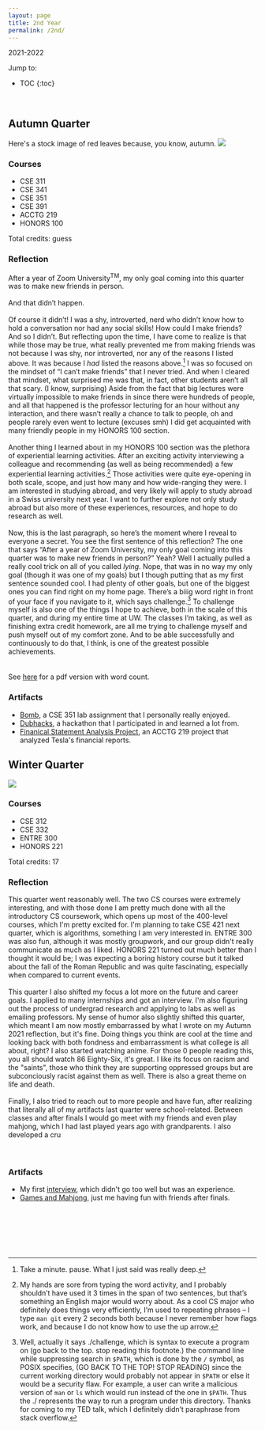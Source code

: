 ```yaml
---
layout: page
title: 2nd Year
permalink: /2nd/
---
```

2021-2022
<br>

Jump to:
* TOC
{:toc}

<br>

## Autumn Quarter

Here's a stock image of red leaves because, you know, autumn.
<img src="/images/21au.jpg"/>

### Courses
- CSE 311
- CSE 341
- CSE 351
- CSE 391
- ACCTG 219
- HONORS 100

[//]: # (comment)

Total credits: guess

### Reflection
After a year of Zoom University<sup>TM</sup>, my only goal coming into this quarter was to make new friends in person.
<br>
<br>
And that didn’t happen.
<br>
<br>
Of course it didn’t! I was a shy, introverted, nerd who didn’t know how to hold a conversation nor had any social skills! How could I make friends? And so I didn’t. But reflecting upon the time, I have come to realize is that while those may be true, what really prevented me from making friends was not because I was shy, nor introverted, nor any of the reasons I listed above. It was because I *had* listed the reasons above.[^1] I was so focused on the mindset of “I can’t make friends” that I never tried. And when I cleared that mindset, what surprised me was that, in fact, other students aren’t all that scary. (I know, surprising) Aside from the fact that big lectures were virtually impossible to make friends in since there were hundreds of people, and all that happened is the professor lecturing for an hour without any interaction, and there wasn’t really a chance to talk to people, oh and people rarely even went to lecture (excuses smh) I did get acquainted with many friendly people in my HONORS 100 section.
<br>
<br>
Another thing I learned about in my HONORS 100 section was the plethora of experiential learning activities. After an exciting activity interviewing a colleague and recommending (as well as being recommended) a few experiential learning activities.[^2]  Those activities were quite eye-opening in both scale, scope, and just how many and how wide-ranging they were. I am interested in studying abroad, and very likely will apply to study abroad in a Swiss university next year. I want to further explore not only study abroad but also more of these experiences, resources, and hope to do research as well.
<br>
<br>
Now, this is the last paragraph, so here’s the moment where I reveal to everyone a secret. You see the first sentence of this reflection? The one that says “After a year of Zoom University, my only goal coming into this quarter was to make new friends in person?” Yeah? Well I actually pulled a really cool trick on all of you called *lying*. Nope, that was in no way my only goal (though it was one of my goals) but I though putting that as my first sentence sounded cool. I had plenty of other goals, but one of the biggest ones you can find right on my home page. There’s a biiig word right in front of your face if you navigate to it, which says challenge.[^3] To challenge myself is also one of the things I hope to achieve, both in the scale of this quarter, and during my entire time at UW. The classes I’m taking, as well as finishing extra credit homework, are all me trying to challenge myself and push myself out of my comfort zone. And to be able successfully and continuously to do that, I think, is one of the greatest possible achievements.
<br>
<br>
<br>
See [here](https://albweng.github.io/files/au21reflection.pdf) for a pdf version with word count.
<br>

### Artifacts
- [Bomb](https://albweng.github.io/2nd/2021/10/26/cse351-bomb.html), a CSE 351 lab assignment that I personally really enjoyed.
- [Dubhacks](https://albweng.github.io/2nd/2021/10/24/dubhacks21.html), a hackathon that I participated in and learned a lot from.
- [Finanical Statement Analysis Project](https://albweng.github.io/2nd/2021/11/07/finstatanal.html), an ACCTG 219 project that analyzed Tesla's financial reports.

## Winter Quarter
<img src="/images/cat.png"/>

### Courses
- CSE 312
- CSE 332
- ENTRE 300
- HONORS 221

[//]: # (comment)

Total credits: 17

### Reflection
This quarter went reasonably well. The two CS courses were extremely interesting, and with those done I am pretty much done with all the introductory CS coursework, which opens up most of the 400-level courses, which I'm pretty excited for. I'm planning to take CSE 421 next quarter, which is algorithms, something I am very interested in. ENTRE 300 was also fun, although it was mostly groupwork, and our group didn't really communicate as much as I liked. HONORS 221 turned out much better than I thought it would be; I was expecting a boring history course but it talked about the fall of the Roman Republic and was quite fascinating, especially when compared to current events.
<br>
<br>
This quarter I also shifted my focus a lot more on the future and career goals. I applied to many internships and got an interview. I'm also figuring out the process of undergrad research and applying to labs as well as emailing professors. My sense of humor also slightly shifted this quarter, which meant I am now mostly embarrassed by what I wrote on my Autumn 2021 reflection, but it's fine. Doing things you think are cool at the time and looking back with both fondness and embarrassment is what college is all about, right? I also started watching anime. For those 0 people reading this, you all should watch 86 Eighty-Six, it's great. I like its focus on racism and the "saints", those who think they are supporting oppressed groups but are subconciously racist against them as well. There is also a great theme on life and death.
<br>
<br>
Finally, I also tried to reach out to more people and have fun, after realizing that literally all of my artifacts last quarter were school-related. Between classes and after finals I would go meet with my friends and even play mahjong, which I had last played years ago with grandparents. I also developed a cru
<br>
<br>
<br>

### Artifacts
 - My first [interview](https://albweng.github.io/2nd/2022/03/16/interview.html), which didn't go too well but was an experience.
 - [Games and Mahjong](https://albweng.github.io/2nd/2022/03/17/bakeday.html), just me having fun with friends after finals.

<br>
<br>
<br>
<br>
<br>

[^1]: Take a minute. pause. What I just said was really deep.
[^2]: My hands are sore from typing the word activity, and I probably shouldn’t have used it 3 times in the span of two sentences, but that’s something an English major would worry about. As a cool CS major who definitely does things very efficiently, I’m used to repeating phrases – I type `man git` every 2 seconds both because I never remember how flags work, and because I do not know how to use the up arrow.
[^3]: Well, actually it says ./challenge, which is syntax to execute a program on (go back to the top. stop reading this footnote.) the command line while suppressing search in `$PATH`, which is done by the `/` symbol, as POSIX specifies, (GO BACK TO THE TOP! STOP READING) since the current working directory would probably not appear in `$PATH` or else it would be a security flaw. For example, a user can write a malicious version of `man` or `ls` which would run instead of the one in `$PATH`. Thus the ./ represents the way to run a program under this directory. Thanks for coming to my TED talk, which I definitely didn’t paraphrase from stack overflow.
